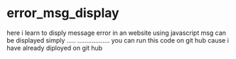# error_msg_display
here i learn to disply message error in an website 
using javascript msg can be displayed simply .....
..................
you can run this code on git hub cause i have already diployed on git hub 


